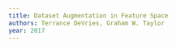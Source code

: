 ```yaml
---
title: Dataset Augmentation in Feature Space
authors: Terrance DeVries, Graham W. Taylor
year: 2017
---
```


